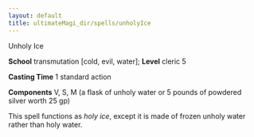 ```yaml
---
layout: default
title: ultimateMagi_dir/spells/unholyIce
---
```

Unholy Ice

**School** transmutation [cold, evil, water]; **Level** cleric 5

**Casting Time** 1 standard action

**Components** V, S, M (a flask of unholy water or 5 pounds of powdered silver worth 25 gp)

This spell functions as _holy ice_, except it is made of frozen unholy water rather than holy water.

